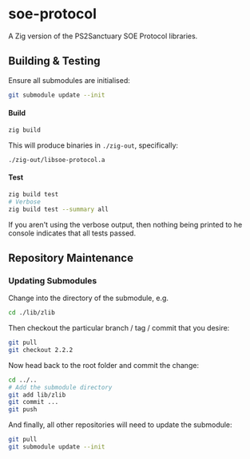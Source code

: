 # soe-protocol

A Zig version of the PS2Sanctuary SOE Protocol libraries.

## Building & Testing

Ensure all submodules are initialised:

```sh
git submodule update --init
```

#### Build

```sh
zig build
```

This will produce binaries in `./zig-out`, specifically:

`./zig-out/libsoe-protocol.a`

#### Test

```sh
zig build test
# Verbose
zig build test --summary all
```

If you aren't using the verbose output, then nothing being printed to he console indicates that all
tests passed.

## Repository Maintenance

### Updating Submodules

Change into the directory of the submodule, e.g.

```sh
cd ./lib/zlib
```

Then checkout the particular branch / tag / commit that you desire:

```sh
git pull
git checkout 2.2.2
```

Now head back to the root folder and commit the change:

```sh
cd ../..
# Add the submodule directory
git add lib/zlib
git commit ...
git push
```

And finally, all other repositories will need to update the submodule:

```sh
git pull
git submodule update --init
```